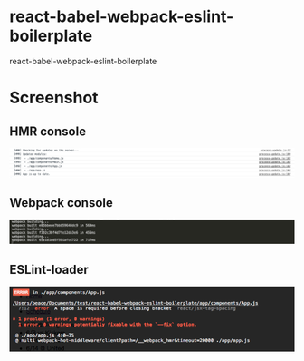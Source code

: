 # react-babel-webpack-eslint-boilerplate
react-babel-webpack-eslint-boilerplate

# Screenshot

## HMR console

![HMR console](./screenshot/console-hmr.png)

## Webpack console

![WEBPACK console](./screenshot/console-webpack.png)

## ESLint-loader

![ESLINT screenshot](./screenshot/eslint-loader.png)